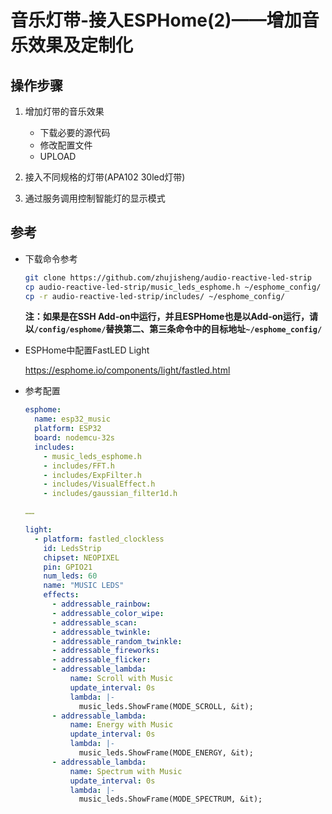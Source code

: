 # 音乐灯带-接入ESPHome(2)——增加音乐效果及定制化

## 操作步骤

1. 增加灯带的音乐效果

    - 下载必要的源代码
    - 修改配置文件
    - UPLOAD

2. 接入不同规格的灯带(APA102 30led灯带)

3. 通过服务调用控制智能灯的显示模式

## 参考

- 下载命令参考

  ```sh
  git clone https://github.com/zhujisheng/audio-reactive-led-strip
  cp audio-reactive-led-strip/music_leds_esphome.h ~/esphome_config/
  cp -r audio-reactive-led-strip/includes/ ~/esphome_config/
  ```

  **注：如果是在SSH Add-on中运行，并且ESPHome也是以Add-on运行，请以`/config/esphome/`替换第二、第三条命令中的目标地址`~/esphome_config/`**

- ESPHome中配置FastLED Light

  https://esphome.io/components/light/fastled.html

- 参考配置

  ```yaml
  esphome:
    name: esp32_music
    platform: ESP32
    board: nodemcu-32s
    includes:
      - music_leds_esphome.h
      - includes/FFT.h
      - includes/ExpFilter.h
      - includes/VisualEffect.h
      - includes/gaussian_filter1d.h

  ……

  light:
    - platform: fastled_clockless
      id: LedsStrip
      chipset: NEOPIXEL
      pin: GPIO21
      num_leds: 60
      name: "MUSIC LEDS"
      effects:
        - addressable_rainbow:
        - addressable_color_wipe:
        - addressable_scan:
        - addressable_twinkle:
        - addressable_random_twinkle:
        - addressable_fireworks:
        - addressable_flicker:
        - addressable_lambda:
            name: Scroll with Music
            update_interval: 0s
            lambda: |-
              music_leds.ShowFrame(MODE_SCROLL, &it);
        - addressable_lambda:
            name: Energy with Music
            update_interval: 0s
            lambda: |-
              music_leds.ShowFrame(MODE_ENERGY, &it);
        - addressable_lambda:
            name: Spectrum with Music
            update_interval: 0s
            lambda: |-
              music_leds.ShowFrame(MODE_SPECTRUM, &it);
  ```
